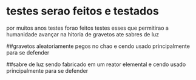 # testes serao feitos e testados
por muitos anos testes forao feitos testes esses que permitirao a humanidade avançar na hitoria de gravetos ate sabres de luz

##gravetos
aleatoriamente pegos no chao e cendo usado principalmente para se defender

##sabre de luz
sendo fabricado em um reator elemental e cendo usado principalmente para se defender
